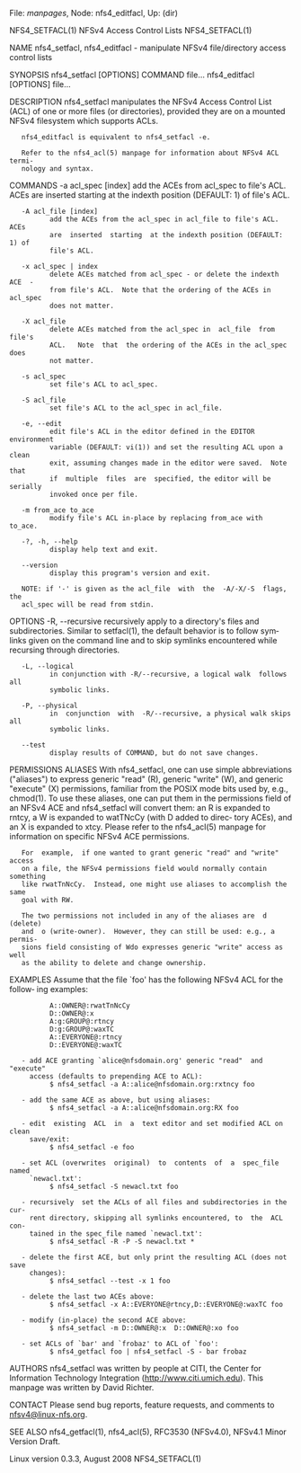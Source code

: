 File: *manpages*,  Node: nfs4_editfacl,  Up: (dir)

NFS4_SETFACL(1)           NFSv4 Access Control Lists           NFS4_SETFACL(1)



NAME
       nfs4_setfacl,  nfs4_editfacl  -  manipulate NFSv4 file/directory access
       control lists

SYNOPSIS
       nfs4_setfacl [OPTIONS] COMMAND file...
       nfs4_editfacl [OPTIONS] file...

DESCRIPTION
       nfs4_setfacl manipulates the NFSv4 Access Control List (ACL) of one  or
       more  files  (or  directories),  provided  they  are on a mounted NFSv4
       filesystem which supports ACLs.

       nfs4_editfacl is equivalent to nfs4_setfacl -e.

       Refer to the nfs4_acl(5) manpage for information about NFSv4 ACL termi‐
       nology and syntax.

   COMMANDS
       -a acl_spec [index]
              add  the  ACEs  from  acl_spec to file's ACL.  ACEs are inserted
              starting at the indexth position (DEFAULT: 1) of file's ACL.

       -A acl_file [index]
              add the ACEs from the acl_spec in acl_file to file's ACL.   ACEs
              are  inserted  starting  at the indexth position (DEFAULT: 1) of
              file's ACL.

       -x acl_spec | index
              delete ACEs matched from acl_spec - or delete the indexth ACE  -
              from file's ACL.  Note that the ordering of the ACEs in acl_spec
              does not matter.

       -X acl_file
              delete ACEs matched from the acl_spec in  acl_file  from  file's
              ACL.   Note  that  the ordering of the ACEs in the acl_spec does
              not matter.

       -s acl_spec
              set file's ACL to acl_spec.

       -S acl_file
              set file's ACL to the acl_spec in acl_file.

       -e, --edit
              edit file's ACL in the editor defined in the EDITOR  environment
              variable (DEFAULT: vi(1)) and set the resulting ACL upon a clean
              exit, assuming changes made in the editor were saved.  Note that
              if  multiple  files  are  specified, the editor will be serially
              invoked once per file.

       -m from_ace to_ace
              modify file's ACL in-place by replacing from_ace with to_ace.

       -?, -h, --help
              display help text and exit.

       --version
              display this program's version and exit.

       NOTE: if '-' is given as the acl_file  with  the  -A/-X/-S  flags,  the
       acl_spec will be read from stdin.

   OPTIONS
       -R, --recursive
              recursively  apply  to  a  directory's files and subdirectories.
              Similar to setfacl(1), the default behavior is  to  follow  sym‐
              links given on the command line and to skip symlinks encountered
              while recursing through directories.

       -L, --logical
              in conjunction with -R/--recursive, a logical walk  follows  all
              symbolic links.

       -P, --physical
              in  conjunction  with  -R/--recursive, a physical walk skips all
              symbolic links.

       --test
              display results of COMMAND, but do not save changes.


PERMISSIONS ALIASES
       With nfs4_setfacl, one can  use  simple  abbreviations  ("aliases")  to
       express  generic "read" (R), generic "write" (W), and generic "execute"
       (X) permissions, familiar from the  POSIX  mode  bits  used  by,  e.g.,
       chmod(1).   To  use  these aliases, one can put them in the permissions
       field of an NFSv4 ACE and nfs4_setfacl  will  convert  them:  an  R  is
       expanded  to rntcy, a W is expanded to watTNcCy (with D added to direc‐
       tory ACEs), and an  X  is  expanded  to  xtcy.   Please  refer  to  the
       nfs4_acl(5) manpage for information on specific NFSv4 ACE permissions.

       For  example,  if one wanted to grant generic "read" and "write" access
       on a file, the NFSv4 permissions field would normally contain something
       like rwatTnNcCy.  Instead, one might use aliases to accomplish the same
       goal with RW.

       The two permissions not included in any of the aliases are  d  (delete)
       and  o (write-owner).  However, they can still be used: e.g., a permis‐
       sions field consisting of Wdo expresses generic "write" access as  well
       as the ability to delete and change ownership.

EXAMPLES
       Assume  that the file `foo' has the following NFSv4 ACL for the follow‐
       ing examples:

              A::OWNER@:rwatTnNcCy
              D::OWNER@:x
              A:g:GROUP@:rtncy
              D:g:GROUP@:waxTC
              A::EVERYONE@:rtncy
              D::EVERYONE@:waxTC

       - add ACE granting `alice@nfsdomain.org' generic "read"  and  "execute"
         access (defaults to prepending ACE to ACL):
              $ nfs4_setfacl -a A::alice@nfsdomain.org:rxtncy foo

       - add the same ACE as above, but using aliases:
              $ nfs4_setfacl -a A::alice@nfsdomain.org:RX foo

       - edit  existing  ACL  in  a  text editor and set modified ACL on clean
         save/exit:
              $ nfs4_setfacl -e foo

       - set ACL (overwrites  original)  to  contents  of  a  spec_file  named
         `newacl.txt':
              $ nfs4_setfacl -S newacl.txt foo

       - recursively  set the ACLs of all files and subdirectories in the cur‐
         rent directory, skipping all symlinks encountered, to  the  ACL  con‐
         tained in the spec_file named `newacl.txt':
              $ nfs4_setfacl -R -P -S newacl.txt *

       - delete the first ACE, but only print the resulting ACL (does not save
         changes):
              $ nfs4_setfacl --test -x 1 foo

       - delete the last two ACEs above:
              $ nfs4_setfacl -x A::EVERYONE@rtncy,D::EVERYONE@:waxTC foo

       - modify (in-place) the second ACE above:
              $ nfs4_setfacl -m D::OWNER@:x  D::OWNER@:xo foo

       - set ACLs of `bar' and `frobaz' to ACL of `foo':
              $ nfs4_getfacl foo | nfs4_setfacl -S - bar frobaz

AUTHORS
       nfs4_setfacl was written by people at CITI, the Center for  Information
       Technology  Integration  (http://www.citi.umich.edu).  This manpage was
       written by David Richter.

CONTACT
       Please  send  bug  reports,   feature   requests,   and   comments   to
       <nfsv4@linux-nfs.org>.

SEE ALSO
       nfs4_getfacl(1),  nfs4_acl(5), RFC3530 (NFSv4.0), NFSv4.1 Minor Version
       Draft.



Linux                     version 0.3.3, August 2008           NFS4_SETFACL(1)
